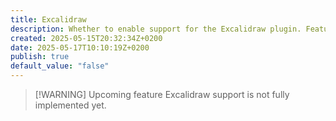 ```yaml
---
title: Excalidraw
description: Whether to enable support for the Excalidraw plugin. Feature is currently disabled.
created: 2025-05-15T20:32:34Z+0200
date: 2025-05-17T10:10:19Z+0200
publish: true
default_value: "false"
---
```


> [!WARNING] Upcoming feature
> Excalidraw support is not fully implemented yet.
